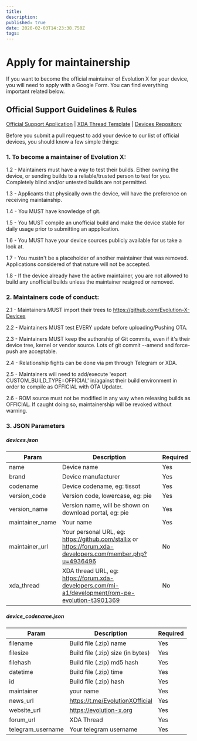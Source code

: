 ```yaml
---
title: 
description: 
published: true
date: 2020-02-03T14:23:38.750Z
tags: 
---
```


# Apply for maintainership
If you want to become the official maintainer of Evolution X for your device, you will need to apply with a Google Form. You can find everything important related below.

## Official Support Guidelines & Rules

[Official Support Application](https://docs.google.com/forms/d/e/1FAIpQLSe6InJeF09OMKV1G6-o9z0qhSebqvPAv4xyAuF2Ex8g7zJhiA/viewform) | [XDA Thread Template](https://raw.githubusercontent.com/Evolution-X-Devices/official_devices/master/xda/xda_template.txt) | [Devices Repository](https://github.com/Evolution-X-Devices)

Before you submit a pull request to add your device to our list of official devices, you should know a few simple things:

### 1. To become a maintainer of Evolution X:

1.2 - Maintainers must have a way to test their builds. Either owning the device, or sending builds to a reliable/trusted person to test for you. Completely blind and/or untested builds are not permitted.

1.3 - Applicants that physically own the device, will have the preference on receiving maintainship.

1.4 - You MUST have knowledge of git.

1.5 - You MUST compile an unofficial build and make the device stable for daily usage prior to submitting an appplication.

1.6 - You MUST have your device sources publicly available for us take a look at.

1.7 - You mustn't be a placeholder of another maintainer that was removed. Applications considered of that nature will not be accepted.

1.8 - If the device already have the active maintainer, you are not allowed to build any unofficial builds unless the maintainer resigned or removed.

### 2. Maintainers code of conduct:

2.1 - Maintainers MUST import their trees to https://github.com/Evolution-X-Devices

2.2 - Maintainers MUST test EVERY update before uploading/Pushing OTA.

2.3 - Maintainers MUST keep the authorship of Git commits, even if it's their device tree, kernel or vendor source. Lots of git commit --amend and force-push are acceptable.

2.4 - Relationship fights can be done via pm through Telegram or XDA.

2.5 - Maintainers will need to add/execute 'export CUSTOM_BUILD_TYPE=OFFICIAL' in/against their build environment in order to compile as OFFICIAL with OTA Updater.

2.6 - ROM source must not be modified in any way when releasing builds as OFFICIAL. If caught doing so, maintainership will be revoked without warning.

### 3. JSON Parameters

##### devices.json
| Param | Description | Required |
|--|--|--|
| name | Device name | Yes |
| brand | Device manufacturer | Yes |
| codename | Device codename, eg: tissot | Yes |
| version_code | Version code, lowercase, eg: pie | Yes |
| version_name | Version name, will be shown on download portal, eg: pie | Yes |
| maintainer_name | Your name | Yes |
| maintainer_url | Your personal URL, eg: https://github.com/stallix or https://forum.xda-developers.com/member.php?u=4936496 | No  |4936496
| xda_thread | XDA thread URL, eg: https://forum.xda-developers.com/mi-a1/development/rom-pe-evolution-t3901369 | No |


##### device_codename.json
| Param | Description | Required |
|--|--|--|
| filename | Build file (.zip) name | Yes |
| filesize | Build file (.zip) size (in bytes) | Yes |
| filehash | Build file (.zip) md5 hash | Yes |
| datetime | Build file (.zip) time | Yes |
| id | Build file (.zip)  hash | Yes |
| maintainer | your name | Yes |
| news_url | https://t.me/EvolutionXOfficial | Yes |
| website_url | https://evolution-x.org | Yes |
| forum_url | XDA Thread | Yes |
| telegram_username | Your telegram username | Yes |